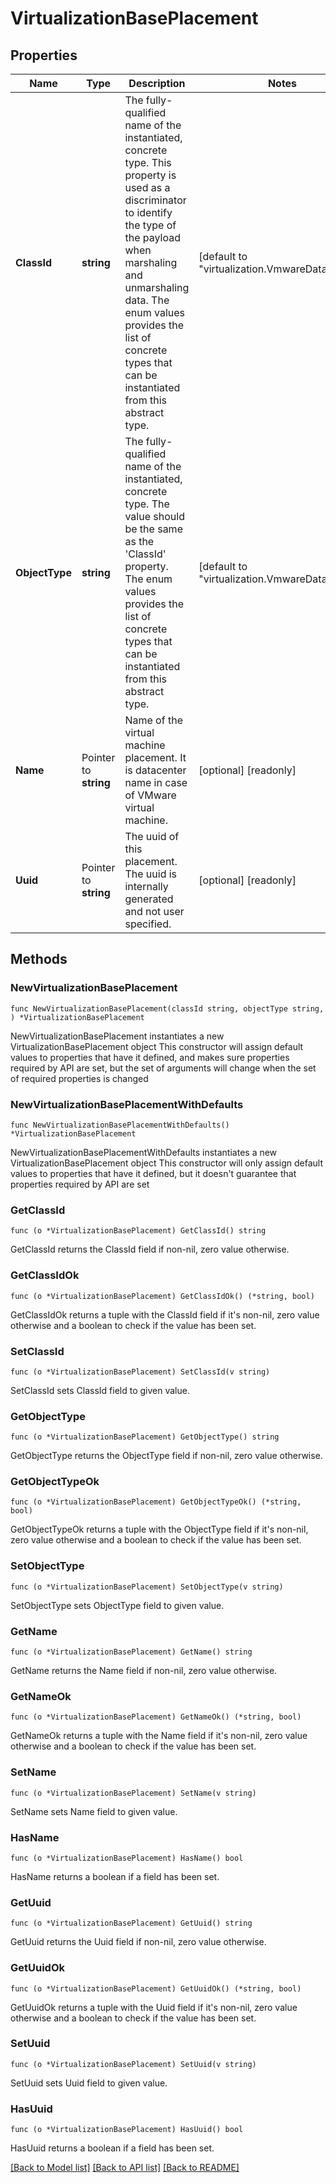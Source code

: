 # VirtualizationBasePlacement

## Properties

Name | Type | Description | Notes
------------ | ------------- | ------------- | -------------
**ClassId** | **string** | The fully-qualified name of the instantiated, concrete type. This property is used as a discriminator to identify the type of the payload when marshaling and unmarshaling data. The enum values provides the list of concrete types that can be instantiated from this abstract type. | [default to "virtualization.VmwareDatacenter"]
**ObjectType** | **string** | The fully-qualified name of the instantiated, concrete type. The value should be the same as the &#39;ClassId&#39; property. The enum values provides the list of concrete types that can be instantiated from this abstract type. | [default to "virtualization.VmwareDatacenter"]
**Name** | Pointer to **string** | Name of the virtual machine placement. It is datacenter name in case of VMware virtual machine. | [optional] [readonly] 
**Uuid** | Pointer to **string** | The uuid of this placement. The uuid is internally generated and not user specified. | [optional] [readonly] 

## Methods

### NewVirtualizationBasePlacement

`func NewVirtualizationBasePlacement(classId string, objectType string, ) *VirtualizationBasePlacement`

NewVirtualizationBasePlacement instantiates a new VirtualizationBasePlacement object
This constructor will assign default values to properties that have it defined,
and makes sure properties required by API are set, but the set of arguments
will change when the set of required properties is changed

### NewVirtualizationBasePlacementWithDefaults

`func NewVirtualizationBasePlacementWithDefaults() *VirtualizationBasePlacement`

NewVirtualizationBasePlacementWithDefaults instantiates a new VirtualizationBasePlacement object
This constructor will only assign default values to properties that have it defined,
but it doesn't guarantee that properties required by API are set

### GetClassId

`func (o *VirtualizationBasePlacement) GetClassId() string`

GetClassId returns the ClassId field if non-nil, zero value otherwise.

### GetClassIdOk

`func (o *VirtualizationBasePlacement) GetClassIdOk() (*string, bool)`

GetClassIdOk returns a tuple with the ClassId field if it's non-nil, zero value otherwise
and a boolean to check if the value has been set.

### SetClassId

`func (o *VirtualizationBasePlacement) SetClassId(v string)`

SetClassId sets ClassId field to given value.


### GetObjectType

`func (o *VirtualizationBasePlacement) GetObjectType() string`

GetObjectType returns the ObjectType field if non-nil, zero value otherwise.

### GetObjectTypeOk

`func (o *VirtualizationBasePlacement) GetObjectTypeOk() (*string, bool)`

GetObjectTypeOk returns a tuple with the ObjectType field if it's non-nil, zero value otherwise
and a boolean to check if the value has been set.

### SetObjectType

`func (o *VirtualizationBasePlacement) SetObjectType(v string)`

SetObjectType sets ObjectType field to given value.


### GetName

`func (o *VirtualizationBasePlacement) GetName() string`

GetName returns the Name field if non-nil, zero value otherwise.

### GetNameOk

`func (o *VirtualizationBasePlacement) GetNameOk() (*string, bool)`

GetNameOk returns a tuple with the Name field if it's non-nil, zero value otherwise
and a boolean to check if the value has been set.

### SetName

`func (o *VirtualizationBasePlacement) SetName(v string)`

SetName sets Name field to given value.

### HasName

`func (o *VirtualizationBasePlacement) HasName() bool`

HasName returns a boolean if a field has been set.

### GetUuid

`func (o *VirtualizationBasePlacement) GetUuid() string`

GetUuid returns the Uuid field if non-nil, zero value otherwise.

### GetUuidOk

`func (o *VirtualizationBasePlacement) GetUuidOk() (*string, bool)`

GetUuidOk returns a tuple with the Uuid field if it's non-nil, zero value otherwise
and a boolean to check if the value has been set.

### SetUuid

`func (o *VirtualizationBasePlacement) SetUuid(v string)`

SetUuid sets Uuid field to given value.

### HasUuid

`func (o *VirtualizationBasePlacement) HasUuid() bool`

HasUuid returns a boolean if a field has been set.


[[Back to Model list]](../README.md#documentation-for-models) [[Back to API list]](../README.md#documentation-for-api-endpoints) [[Back to README]](../README.md)


